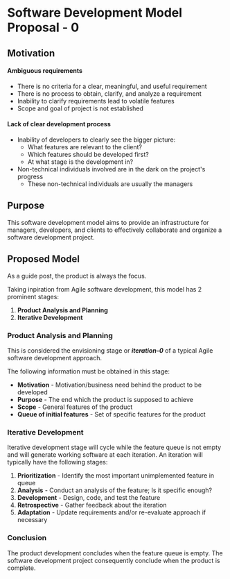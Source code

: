 Software Development Model Proposal - 0
=======================================
## Motivation

#### Ambiguous requirements

* There is no criteria for a clear, meaningful, and useful requirement
* There is no process to obtain, clarify, and analyze a requirement
* Inability to clarify requirements lead to volatile features
* Scope and goal of project is not established

#### Lack of clear development process
* Inability of developers to clearly see the bigger picture:
    *    What features are relevant to the client?
    *    Which features should be developed first?
    *    At what stage is the development in?
* Non-technical individuals involved are in the dark on the project's progress
    *    These non-technical individuals are usually the managers

## Purpose

This software development model aims to provide an infrastructure for managers, developers, and clients to effectively collaborate and organize a software development project.

## Proposed Model

As a guide post, the product is always the focus.

Taking inpiration from Agile software development, this model has 2 prominent stages:

1. **Product Analysis and Planning**
2. **Iterative Development**

### Product Analysis and Planning

This is considered the envisioning stage or ***iteration-0*** of a typical Agile software development approach.

The following information must be obtained in this stage:

* **Motivation** - Motivation/business need behind the product to be developed
* **Purpose** - The end which the product is supposed to achieve
* **Scope** - General features of the product
* **Queue of initial features** - Set of specific features for the product

### Iterative Development

Iterative development stage will cycle while the feature queue is not empty and will generate working software at each iteration. An iteration will typically have the following stages:

1. **Prioritization** - Identify the most important unimplemented feature in queue
2. **Analysis** - Conduct an analysis of the feature; Is it specific enough?
3. **Development** - Design, code, and test the feature
4. **Retrospective** - Gather feedback about the iteration
5. **Adaptation** - Update requirements and/or re-evaluate approach if necessary

### Conclusion
The product development concludes when the feature queue is empty. The software development project consequently conclude when the product is complete.



